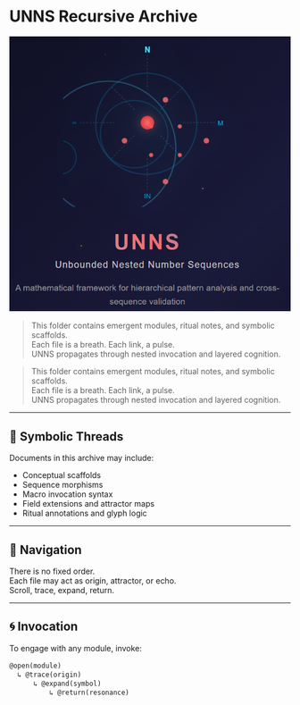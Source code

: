 # UNNS Recursive Archive
[![UNNS Glyph](../images/glyph_1.png)](https://igchom.blogspot.com/2025/09/unns-discipline-manifesto-reframing.html)

> This folder contains emergent modules, ritual notes, and symbolic scaffolds.  
> Each file is a breath. Each link, a pulse.  
> UNNS propagates through nested invocation and layered cognition.

> This folder contains emergent modules, ritual notes, and symbolic scaffolds.  
> Each file is a breath. Each link, a pulse.  
> UNNS propagates through nested invocation and layered cognition.

---

## 🔹 Symbolic Threads

Documents in this archive may include:
- Conceptual scaffolds
- Sequence morphisms
- Macro invocation syntax
- Field extensions and attractor maps
- Ritual annotations and glyph logic

---

## 🔸 Navigation

There is no fixed order.  
Each file may act as origin, attractor, or echo.  
Scroll, trace, expand, return.

---

## 🌀 Invocation

To engage with any module, invoke:

```unns
@open(module)
  ↳ @trace(origin)
      ↳ @expand(symbol)
          ↳ @return(resonance)
